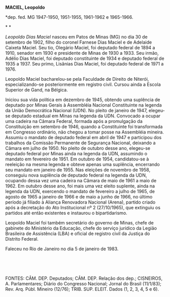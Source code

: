 **MACIEL, Leopoldo**

\*dep. fed. MG 1947-1950, 1951-1955, 1961-1962 e 1965-1966.

* *

*Leopoldo Dias Maciel* nasceu em Patos de Minas (MG) no dia 30 de
setembro de 1902, filho do coronel Farnese Dias Maciel e de Adelaide
Caixeta Maciel. Seu tio, Olegário Maciel, foi deputado federal de 1894 a
1910, senador em 1930 e presidente de Minas de 1930 a 1933. Seu irmão,
Adélio Dias Maciel, foi deputado constituinte de 1934 e deputado federal
de 1935 a 1937. Seu primo, Lisânias Dias Maciel, foi deputado federal de
1971 a 1976.

Leopoldo Maciel bacharelou-se pela Faculdade de Direito de Niterói,
especializando-se posteriormente em registro civil. Cursou ainda a
Escola Superior de Gand, na Bélgica.

Iniciou sua vida política em dezembro de 1945, obtendo uma suplência de
deputado por Minas Gerais à Assembléia Nacional Constituinte na legenda
da União Democrática Nacional (UDN). No pleito de janeiro de 1947,
elegeu-se deputado estadual em Minas na legenda da UDN. Convocado a
ocupar uma cadeira na Câmara Federal, formada após a promulgação da
Constituição em setembro de 1946, quando a Constituinte foi transformada
em Congresso ordinário, não chegou a tomar posse na Assembléia mineira.
Assumiu o mandato de deputado federal em abril de 1947 e participou dos
trabalhos da Comissão Permanente de Segurança Nacional, deixando a
Câmara em julho de 1950. No pleito de outubro desse ano, elegeu-se
deputado federal por Minas ainda na legenda da UDN, assumindo o mandato
em fevereiro de 1951. Em outubro de 1954, candidatou-se à reeleição na
mesma legenda e obteve apenas uma suplência, encerrando seu mandato em
janeiro de 1955. Nas eleições de novembro de 1958, conseguiu nova
suplência de deputado federal na legenda da UDN, ocupando dessa vez uma
cadeira na Câmara de maio de 1961 a maio de 1962. Em outubro desse ano,
foi mais uma vez eleito suplente, ainda na legenda da UDN, exercendo o
mandato de fevereiro a julho de 1965, de agosto de 1965 a janeiro de
1966 e de maio a junho de 1966, no último período já filiado à Aliança
Renovadora Nacional (Arena), partido criado após a decretação do Ato
Institucional nº 2 (27/10/1965), que extinguiu os partidos até então
existentes e instaurou o bipartidarismo.

Leopoldo Maciel foi também secretário do governo de Minas, chefe de
gabinete do Ministério da Educação, chefe do serviço jurídico da Legião
Brasileira de Assistência (LBA) e oficial de registro civil da Justiça
do Distrito Federal.

Faleceu no Rio de Janeiro no dia 5 de janeiro de 1983.

 

 

FONTES: CÂM. DEP. Deputados; CÂM. DEP. Relação dos dep.; CISNEIROS, A.
Parlamentares; Diário do Congresso Nacional; Jornal do Brasil (11/1/83);
Rev. Arq. Públ. Mineiro (12/76); TRIB. SUP. ELEIT. Dados (1, 2, 3, 4, 5
e 6).

 
